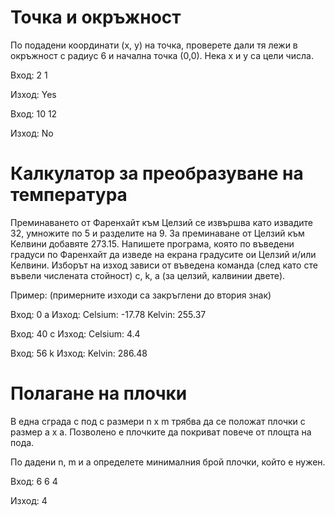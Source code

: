 # Точка и окръжност 

По подадени координати (x, y) на точка, проверете дали тя лежи в окръжност с радиус 6 и начална точка (0,0). Нека x и y са цели числа.

Вход: 2 1

Изход: Yes

Вход: 10 12

Изход: No

# Калкулатор за преобразуване на температура

Преминаването от Фаренхайт към Целзий се извършва като извадите 32, умножите по 5 и разделите на 9. За преминаване от Целзий към Келвини добавяте 273.15. Напишете програма, която по въведени градуси по Фаренхайт да изведе на екрана градусите ои Целзий и/или Келвини. Изборът на изход зависи от въведена команда (след като сте въвели числената стойност) c, k, a (за целзий, калвинии двете).

Пример: (примерните изходи са закръглени до втория знак)

Вход: 0 a Изход: Celsium: -17.78 Kelvin: 255.37

Вход: 40 c Изход: Celsium: 4.4

Вход: 56 k Изход: Kelvin: 286.48

# Полагане на плочки

В една сграда с под с размери n х m трябва да се положат плочки с размер a х a. Позволено е плочките да покриват повече от площта на пода.

По дадени n, m и а определете минималния брой плочки, който е нужен.

Вход: 6 6 4

Изход: 4
